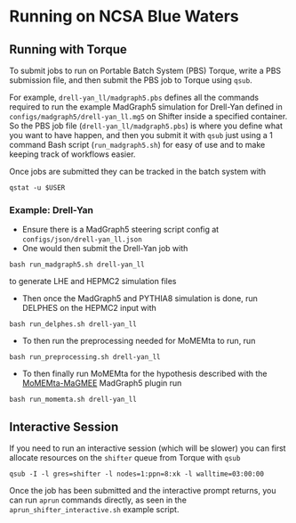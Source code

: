 # Running on NCSA Blue Waters

## Running with Torque

To submit jobs to run on Portable Batch System (PBS) Torque, write a PBS submission file, and then submit the PBS job to Torque using `qsub`.

For example, `drell-yan_ll/madgraph5.pbs` defines all the commands required to run the example MadGraph5 simulation for Drell-Yan defined in `configs/madgraph5/drell-yan_ll.mg5` on Shifter inside a specified container.
So the PBS job file (`drell-yan_ll/madgraph5.pbs`) is where you define what you want to have happen, and then you submit it with `qsub` just using a 1 command Bash script (`run_madgraph5.sh`) for easy of use and to make keeping track of workflows easier.

Once jobs are submitted they can be tracked in the batch system with

```console
qstat -u $USER
```

### Example: Drell-Yan

* Ensure there is a MadGraph5 steering script config at `configs/json/drell-yan_ll.json`
* One would then submit the Drell-Yan job with

```console
bash run_madgraph5.sh drell-yan_ll
```

to generate LHE and HEPMC2 simulation files

* Then once the MadGraph5 and PYTHIA8 simulation is done, run DELPHES on the HEPMC2 input with

```console
bash run_delphes.sh drell-yan_ll
```

* To then run the preprocessing needed for MoMEMta to run, run

```console
bash run_preprocessing.sh drell-yan_ll
```

* To then finally run MoMEMta for the hypothesis described with the [MoMEMta-MaGMEE](https://github.com/MoMEMta/MoMEMta-MaGMEE) MadGraph5 plugin run

```console
bash run_momemta.sh drell-yan_ll
```

## Interactive Session

If you need to run an interactive session (which will be slower) you can first allocate resources on the `shifter` queue from Torque with `qsub`

```console
qsub -I -l gres=shifter -l nodes=1:ppn=8:xk -l walltime=03:00:00
```

Once the job has been submitted and the interactive prompt returns, you can run `aprun` commands directly, as seen in the `aprun_shifter_interactive.sh` example script.
